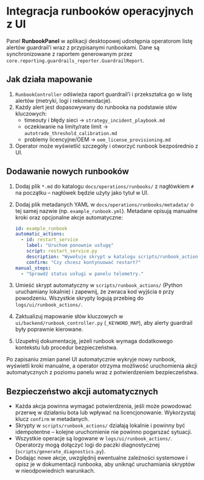 # Integracja runbooków operacyjnych z UI

Panel **RunbookPanel** w aplikacji desktopowej udostępnia operatorom listę
alertów guardrail’i wraz z przypisanymi runbookami. Dane są synchronizowane z
raportem generowanym przez `core.reporting.guardrails_reporter.GuardrailReport`.

## Jak działa mapowanie

1. `RunbookController` odświeża raport guardrail’i i przekształca go w listę
   alertów (metryki, logi i rekomendacje).
2. Każdy alert jest dopasowywany do runbooka na podstawie słów kluczowych:
   - timeouty i błędy sieci → `strategy_incident_playbook.md`
   - oczekiwanie na limity/rate limit → `autotrade_threshold_calibration.md`
   - problemy licencyjne/OEM → `oem_license_provisioning.md`
3. Operator może wyświetlić szczegóły i otworzyć runbook bezpośrednio z UI.

## Dodawanie nowych runbooków

1. Dodaj plik `*.md` do katalogu `docs/operations/runbooks/` z nagłówkiem `#` na
   początku – nagłówek będzie użyty jako tytuł w UI.
2. Dodaj plik metadanych YAML w `docs/operations/runbooks/metadata/` o tej samej
   nazwie (np. `example_runbook.yml`). Metadane opisują manualne kroki oraz
   opcjonalne akcje automatyczne:

   ```yaml
   id: example_runbook
   automatic_actions:
     - id: restart_service
       label: "Uruchom ponownie usługę"
       script: restart_service.py
       description: "Wywołuje skrypt w katalogu scripts/runbook_actions/."
       confirm: "Czy chcesz kontynuować restart?"
   manual_steps:
     - "Sprawdź status usługi w panelu telemetry."
   ```

3. Umieść skrypt automatyczny w `scripts/runbook_actions/` (Python uruchamiany
   lokalnie) i zapewnij, że zwraca kod wyjścia `0` przy powodzeniu. Wszystkie
   skrypty logują przebieg do `logs/ui/runbook_actions/`.
4. Zaktualizuj mapowanie słów kluczowych w `ui/backend/runbook_controller.py`
   (`_KEYWORD_MAP`), aby alerty guardrail były poprawnie kierowane.
5. Uzupełnij dokumentację, jeżeli runbook wymaga dodatkowego kontekstu lub
   procedur bezpieczeństwa.

Po zapisaniu zmian panel UI automatycznie wykryje nowy runbook, wyświetli kroki
manualne, a operator otrzyma możliwość uruchomienia akcji automatycznych z
poziomu panelu wraz z potwierdzeniem bezpieczeństwa.

## Bezpieczeństwo akcji automatycznych

- Każda akcja powinna wymagać potwierdzenia, jeśli może powodować przerwę w
  działaniu bota lub wpływać na licencjonowanie. Wykorzystaj klucz `confirm` w
  metadanych.
- Skrypty w `scripts/runbook_actions/` działają lokalnie i powinny być
  idempotentne – kolejne uruchomienie nie powinno pogarszać sytuacji.
- Wszystkie operacje są logowane w `logs/ui/runbook_actions/`. Operatorzy mogą
  dołączyć logi do paczki diagnostycznej (`scripts/generate_diagnostics.py`).
- Dodając nowe akcje, uwzględnij ewentualne zależności systemowe i opisz je w
  dokumentacji runbooka, aby uniknąć uruchamiania skryptów w nieodpowiednich
  warunkach.
